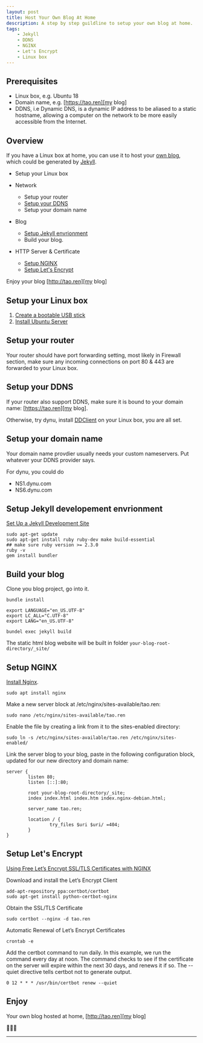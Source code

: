 ```yaml
---
layout: post
title: Host Your Own Blog At Home
description: A step by step guildline to setup your own blog at home.
tags: 
    - Jekyll
    - DDNS
    - NGINX
    - Let's Encrypt
    - Linux box
---
```


## Prerequisites

* Linux box, e.g. Ubuntu 18
* Domain name, e.g. [https://tao.ren][my blog]
* DDNS, i.e Dynamic DNS, is a dynamic IP address to be aliased to a static hostname, allowing a computer on the network to be more easily accessible from the Internet.



## Overview

If you have a Linux box at home, you can use it to host your [own blog][my blog], which could be generated by [Jekyll][jekyll offical].

* Setup your Linux box

* Network
  * Setup your router
  * [Setup your DDNS][ddns client]
  * Setup your domain name

* Blog
  * [Setup Jekyll envrionment][setup jekyll]
  * Build your blog.

* HTTP Server & Certificate
  * [Setup NGINX][install nginx]
  * [Setup Let's Encrypt][let's encrypt with nginx]

Enjoy your blog [http://tao.ren][my blog]

## Setup your Linux box

1. [Create a bootable USB stick](https://tutorials.ubuntu.com/tutorial/tutorial-create-a-usb-stick-on-ubuntu#0)
1. [Install Ubuntu Server](https://tutorials.ubuntu.com/tutorial/tutorial-install-ubuntu-server#0)

## Setup your router

Your router should have port forwarding setting, most likely in Firewall section, make sure any incoming connections on port 80 & 443 are forwarded to your Linux box.


## Setup your DDNS

If your router also support DDNS, make sure it is bound to your domain name: [https://tao.ren][my blog].

Otherwise, try dynu, install [DDClient][ddns client] on your Linux box, you are all set.


## Setup your domain name

Your domain name provdier usually needs your custom nameservers. Put whatever your DDNS provider says. 

For dynu, you could do 
- NS1.dynu.com
- NS6.dynu.com

## Setup Jekyll developement envrionment

[Set Up a Jekyll Development Site][setup jekyll]
```shell
sudo apt-get update
sudo apt-get install ruby ruby-dev make build-essential
## make sure ruby version >= 2.3.0
ruby -v 
gem install bundler
```

## Build your blog

Clone you blog project, go into it.

```shell
bundle install

export LANGUAGE="en_US.UTF-8"
export LC_ALL="C.UTF-8"
export LANG="en_US.UTF-8"

bundel exec jekyll build

```
The static html blog website will be built in folder `your-blog-root-directory/_site/`



## Setup NGINX

[Install Nginx][install nginx].

```shell
sudo apt install nginx
```

Make a new server block at /etc/nginx/sites-available/tao.ren:
```shell
sudo nano /etc/nginx/sites-available/tao.ren
```

Enable the file by creating a link from it to the sites-enabled directory:

```shell
sudo ln -s /etc/nginx/sites-available/tao.ren /etc/nginx/sites-enabled/
```

Link the server blog to your blog, paste in the following configuration block, updated for our new directory and domain name:
```
server {
        listen 80;
        listen [::]:80;

        root your-blog-root-directory/_site;
        index index.html index.htm index.nginx-debian.html;

        server_name tao.ren;

        location / {
                try_files $uri $uri/ =404;
        }
}
```


## Setup Let's Encrypt

[Using Free Let’s Encrypt SSL/TLS Certificates with NGINX][let's encrypt with nginx]

Download and install the Let’s Encrypt Client
```shell
add-apt-repository ppa:certbot/certbot
sudo apt-get install python-certbot-nginx
```

Obtain the SSL/TLS Certificate
```shell
sudo certbot --nginx -d tao.ren
```

Automatic Renewal of Let’s Encrypt Certificates
```shell
crontab -e
```

Add the certbot command to run daily. In this example, we run the command every day at noon. The command checks to see if the certificate on the server will expire within the next 30 days, and renews it if so. The --quiet directive tells certbot not to generate output.
```
0 12 * * * /usr/bin/certbot renew --quiet
```


## Enjoy

Your own blog hosted at home, [http://tao.ren][my blog]

🍻🍻🍻



------



[let's encrypt with nginx]: https://www.nginx.com/blog/using-free-ssltls-certificates-from-lets-encrypt-with-nginx/
[my blog]: https://touren.me
[jekyll offical]: https://jekyllrb.com/
[install nginx]: https://www.digitalocean.com/community/tutorials/how-to-install-nginx-on-ubuntu-18-04-quickstart

[setup jekyll]: https://www.digitalocean.com/community/tutorials/how-to-set-up-a-jekyll-development-site-on-ubuntu-16-04

[ddns client]: https://www.dynu.com/DynamicDNS/IPUpdateClient/DDClient
